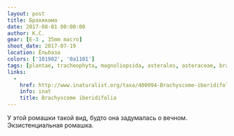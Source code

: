 ```yaml
---
layout: post
title: Брахикома
date: 2017-08-01 00:00:00
author: К.С.
gear: [E-3 , 35mm macro]
shoot_date: 2017-07-19
location: Ёльбаза
colors: ['101902', '0a1101']
tags: [plantae, tracheophyta, magnoliopsida, asterales, asteraceae, brachyscome, brachyscome iberidifolia]
links:
  -
    href: http://www.inaturalist.org/taxa/400094-Brachyscome-iberidifolia
    info: inat
    title: Brachyscome iberidifolia
---
```

У этой ромашки такой вид, будто она задумалась о вечном. Экзистенциальная ромашка.
